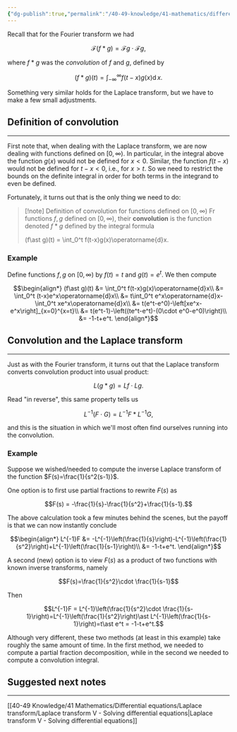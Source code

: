 ```yaml
---
{"dg-publish":true,"permalink":"/40-49-knowledge/41-mathematics/differential-equations/laplace-transform/laplace-transform-iv-convolution-redux/","tags":["differential_equations"],"updated":"2025-08-23T14:09:56-07:00"}
---
```


Recall that for the Fourier transform we had

$$\mathcal{F}(f\ast g)=\mathcal{F}g\cdot \mathcal{F}g,$$

where $f\ast g$ was the *convolution* of $f$ and $g$, defined by

$$(f\ast g)(t) = \int_{-\infty}^{\infty} f(t-x)g(x)\operatorname{d}x.$$

Something very similar holds for the Laplace transform, but we have to make a few small adjustments.

## Definition of convolution
---

First note that, when dealing with the Laplace transform, we are now dealing with functions defined on $[0,\infty)$. In particular, in the integral above the function $g(x)$ would not be defined for $x<0$. Similar, the function $f(t-x)$ would not be defined for $t-x<0$, i.e., for $x>t$. So we need to restrict the bounds on the definite integral in order for both terms in the integrand to even be defined.

Fortunately, it turns out that is the only thing we need to do:

> [!note] Definition of convolution for functions defined on $[0,\infty)$
> Fr functions $f,g$ defined on $[0,\infty)$, their **convolution** is the function denoted $f\ast g$ defined by the integral formula
> 
> (f\ast g)(t) = \int_0^t f(t-x)g(x)\operatorname{d}x.


### Example

Define functions $f,g$ on $[0,\infty)$ by $f(t)=t$ and $g(t)=e^t$. We then compute

$$\begin{align*}
(f\ast g)(t) &= \int_0^t f(t-x)g(x)\operatorname{d}x\\
&= \int_0^t (t-x)e^x\operatorname{d}x\\
&= t\int_0^t e^x\operatorname{d}x-\int_0^t xe^x\operatorname{d}x\\
&= t(e^t-e^0)-\left[xe^x-e^x\right]_{x=0}^{x=t}\\
&= t(e^t-1)-\left((te^t-e^t)-(0\cdot e^0-e^0)\right)\\
&= -1-t+e^t.
\end{align*}$$

## Convolution and the Laplace transform
---

Just as with the Fourier transform, it turns out that the Laplace transform converts convolution product into usual product:

$$L(g\ast g) = Lf\cdot Lg.$$

Read "in reverse", this same property tells us

$$L^{-1}(F\cdot G) = L^{-1}F\ast L^{-1}G,$$

and this is the situation in which we'll most often find ourselves running into the convolution.


### Example

Suppose we wished/needed to compute the inverse Laplace transform of the function $F(s)=\frac{1}{s^2(s-1)}$.

One option is to first use partial fractions to rewrite $F(s)$ as

$$F(s) = -\frac{1}{s}-\frac{1}{s^2}+\frac{1}{s-1}.$$

The above calculation took a few minutes behind the scenes, but the payoff is that we can now instantly conclude

$$\begin{align*}
L^{-1}F &= -L^{-1}\left(\frac{1}{s}\right)-L^{-1}\left(\frac{1}{s^2}\right)+L^{-1}\left(\frac{1}{s-1}\right)\\
&= -1-t+e^t.
\end{align*}$$

A second (new) option is to view $F(s)$ as a product of two functions with known inverse transforms, namely

$$F(s)=\frac{1}{s^2}\cdot \frac{1}{s-1}$$

Then

$$L^{-1}F = L^{-1}\left(\frac{1}{s^2}\cdot \frac{1}{s-1}\right)=L^{-1}\left(\frac{1}{s^2}\right)\ast L^{-1}\left(\frac{1}{s-1}\right)=t\ast e^t = -1-t+e^t.$$

Although very different, these two methods (at least in this example) take roughly the same amount of time. In the first method, we needed to compute a partial fraction decomposition, while in the second we needed to compute a convolution integral.



## Suggested next notes
---

[[40-49 Knowledge/41 Mathematics/Differential equations/Laplace transform/Laplace transform V - Solving differential equations\|Laplace transform V - Solving differential equations]]
